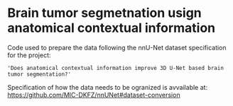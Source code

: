 # Brain tumor segmetnation usign anatomical contextual information


Code used to prepare the data following the nnU-Net dataset specification for the project:

    'Does anatomical contextual information improve 3D U-Net based brain tumor segmentation?'
  
Specification of how the data needs to be ogranized is avvailable at: https://github.com/MIC-DKFZ/nnUNet#dataset-conversion

